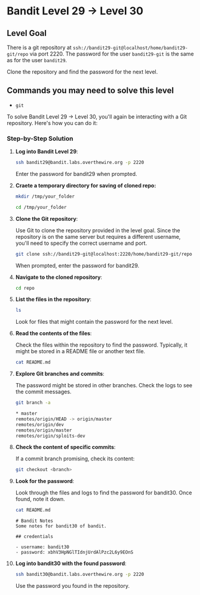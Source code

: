 # Bandit Level 29 → Level 30

## Level Goal

There is a git repository at `ssh://bandit29-git@localhost/home/bandit29-git/repo` via port 2220. The password for the user `bandit29-git` is the same as for the user `bandit29`.

Clone the repository and find the password for the next level.

## Commands you may need to solve this level

- `git`

To solve Bandit Level 29 → Level 30, you'll again be interacting with a Git repository. Here's how you can do it:

### Step-by-Step Solution

1. **Log into Bandit Level 29**:

   ```bash
   ssh bandit29@bandit.labs.overthewire.org -p 2220
   ```

   Enter the password for bandit29 when prompted.

2. **Craete a temporary directory for saving of cloned repo:**

   ```bash
   mkdir /tmp/your_folder
   ```

   ```bash
   cd /tmp/your_folder
   ```

3. **Clone the Git repository**:

   Use Git to clone the repository provided in the level goal. Since the repository is on the same server but requires a different username, you'll need to specify the correct username and port.

   ```bash
   git clone ssh://bandit29-git@localhost:2220/home/bandit29-git/repo
   ```

   When prompted, enter the password for bandit29.

4. **Navigate to the cloned repository**:

   ```bash
   cd repo
   ```

5. **List the files in the repository**:

   ```bash
   ls
   ```

   Look for files that might contain the password for the next level.

6. **Read the contents of the files**:

   Check the files within the repository to find the password. Typically, it might be stored in a README file or another text file.

   ```bash
   cat README.md
   ```

7. **Explore Git branches and commits**:

   The password might be stored in other branches. Check the logs to see the commit messages.

   ```bash
   git branch -a
   ```

   ```bash
   * master
   remotes/origin/HEAD -> origin/master
   remotes/origin/dev
   remotes/origin/master
   remotes/origin/sploits-dev
   ```

8. **Check the content of specific commits**:

   If a commit branch promising, check its content:

   ```bash
   git checkout <branch>
   ```

9. **Look for the password**:

   Look through the files and logs to find the password for bandit30. Once found, note it down.

   ```bash
   cat README.md
   ```

   ```
   # Bandit Notes
   Some notes for bandit30 of bandit.

   ## credentials

   - username: bandit30
   - password: xbhV3HpNGlTIdnjUrdAlPzc2L6y9EOnS
   ```

10. **Log into bandit30 with the found password**:
    ```bash
    ssh bandit30@bandit.labs.overthewire.org -p 2220
    ```
    Use the password you found in the repository.
